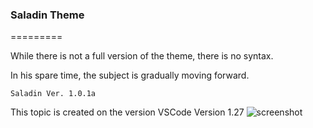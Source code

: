 ### Saladin Theme
=========

While there is not a full version of the theme, there is no syntax. 

In his spare time, the subject is gradually moving forward.

`Saladin Ver. 1.0.1a`

This topic is created on the version VSCode Version 1.27
![screenshot](./screenshot.png)
